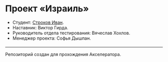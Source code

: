 # Проект «Израиль»

* Студент: [Строков Иван](https://htmlacademy.ru/profile/id449387).
* Наставник: Виктор Гирда.
* Руководитель отдела тестирования: Вячеслав Хохлов.
* Менеджер проекта: Софья Дышпан.

####

---

Репозиторий создан для прохождения Акселератора.
